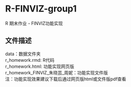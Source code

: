 # R-FINVIZ-group1
R 期末作业 - FINVIZ功能实现

## 文件描述
data：数据文件夹  
r_homework.rmd: R代码  
r_homework.html: 功能实现网页版  
r_homework_FINVIZ_朱晓芸_周妮：功能实现文件版  
注：功能实现效果建议下载后通过网页版html或文件版pdf查看
